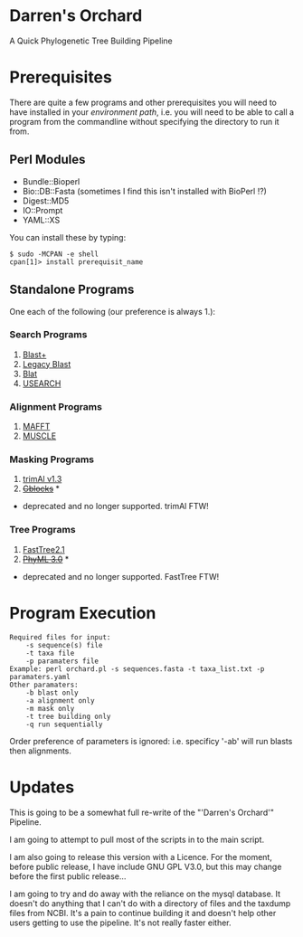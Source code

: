 # Darren's Orchard

A Quick Phylogenetic Tree Building Pipeline

# Prerequisites

There are quite a few programs and other prerequisites you will need to have installed in your *environment path*, i.e. you will need to be able to call a program from the commandline without specifying the directory to run it from.

## Perl Modules

* Bundle::Bioperl
* Bio::DB::Fasta (sometimes I find this isn't installed with BioPerl !?)
* Digest::MD5
* IO::Prompt
* YAML::XS

You can install these by typing:

```
$ sudo -MCPAN -e shell
cpan[1]> install prerequisit_name
```

## Standalone Programs

One each of the following (our preference is always 1.):

### Search Programs

1. [Blast+](http://blast.ncbi.nlm.nih.gov/Blast.cgi/Blast.cgi?CMD=Web&PAGE_TYPE=BlastDocs&DOC_TYPE=Download)
2. [Legacy Blast](http://blast.ncbi.nlm.nih.gov/Blast.cgi/Blast.cgi?CMD=Web&PAGE_TYPE=BlastDocs&DOC_TYPE=Download)
3. [Blat](https://genome.ucsc.edu/FAQ/FAQblat.html)
4. [USEARCH](http://www.drive5.com/usearch/)

### Alignment Programs

1. [MAFFT](http://mafft.cbrc.jp/alignment/software/)
2. [MUSCLE](http://www.drive5.com/muscle/)

### Masking Programs

1. [trimAl v1.3](http://trimal.cgenomics.org/)
2. ~~[Gblocks](http://molevol.cmima.csic.es/castresana/Gblocks.html)~~ *

* deprecated and no longer supported. trimAl FTW!

### Tree Programs

1. [FastTree2.1](http://meta.microbesonline.org/fasttree/)
2. ~~[PhyML 3.0](http://www.atgc-montpellier.fr/phyml/binaries.php)~~ *

* deprecated and no longer supported. FastTree FTW!

# Program Execution

```
Required files for input:
	-s sequence(s) file
	-t taxa file
	-p paramaters file
Example: perl orchard.pl -s sequences.fasta -t taxa_list.txt -p paramaters.yaml
Other paramaters:
	-b blast only
	-a alignment only
	-m mask only
	-t tree building only
	-q run sequentially
```

Order preference of parameters is ignored: i.e. specificy '-ab' will run blasts then alignments.

# Updates

This is going to be a somewhat full re-write of the "'Darren's Orchard'" Pipeline.

I am going to attempt to pull most of the scripts in to the main script.

I am also going to release this version with a Licence. For the moment, before public release, I have include GNU GPL V3.0, but this may change before the first public release...

I am going to try and do away with the reliance on the mysql database. It doesn't do anything that I can't do with a directory of files and the taxdump files from NCBI. It's a pain to continue building it and doesn't help other users getting to use the pipeline. It's not really faster either.